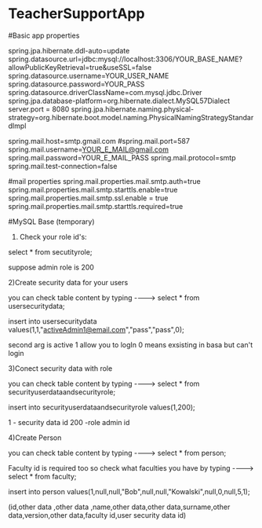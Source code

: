 # TeacherSupportApp

#Basic app properties

spring.jpa.hibernate.ddl-auto=update
spring.datasource.url=jdbc:mysql://localhost:3306/YOUR_BASE_NAME?allowPublicKeyRetrieval=true&useSSL=false
spring.datasource.username=YOUR_USER_NAME
spring.datasource.password=YOUR_PASS
spring.datasource.driverClassName=com.mysql.jdbc.Driver
spring.jpa.database-platform=org.hibernate.dialect.MySQL57Dialect
server.port = 8080
spring.jpa.hibernate.naming.physical-strategy=org.hibernate.boot.model.naming.PhysicalNamingStrategyStandardImpl



spring.mail.host=smtp.gmail.com
#spring.mail.port=587
spring.mail.username=YOUR_E_MAIL@gmail.com
spring.mail.password=YOUR_E_MAIL_PASS
spring.mail.protocol=smtp
spring.mail.test-connection=false


#mail properties
spring.mail.properties.mail.smtp.auth=true
spring.mail.properties.mail.smtp.starttls.enable=true
spring.mail.properties.mail.smtp.ssl.enable = true
spring.mail.properties.mail.smtp.starttls.required=true


#MySQL Base (temporary)

1) Check your role id's:

select * from secutityrole;

suppose admin role is 200

2)Create security data for your users 

you can check table content by typing ---->  select * from usersecuritydata;

insert into usersecuritydata values(1,1,"activeAdmin1@email.com","pass","pass",0);

second arg is active 1 allow you to logIn 0 means exsisting in basa but can't login

3)Conect security data with role 

you can check table content by typing ----> select * from securityuserdataandsecurityrole;

insert into securityuserdataandsecurityrole values(1,200);

1 - security data id 
200 -role admin id 

4)Create Person

you can check table content by typing ----> select * from person;

Faculty id is required too so check what faculties you have by typing ----> select * from faculty;


insert into person values(1,null,null,"Bob",null,null,"Kowalski",null,0,null,5,1);

(id,other data ,other data ,name,other data,other data,surname,other data,version,other data,faculty id,user security data id)




